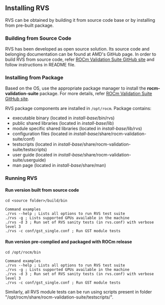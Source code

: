 
## Installing RVS

RVS can be obtained by building it from source code base or by installing from
pre-built package.

### Building from Source Code

RVS has been developed as open source solution. Its source code and belonging
documentation can be found at AMD's GitHub page.
In order to build RVS from source code, refer
[ROCm Validation Suite GitHub
site](https://github.com/ROCm/ROCmValidationSuite)
and follow instructions in README file.

### Installing from Package
Based on the OS, use the appropriate package manager to install the **rocm-validation-suite** package.
For more details, refer [ROCm Validation Suite GitHub site](https://github.com/ROCm/ROCmValidationSuite).

RVS package components are installed in `/opt/rocm`. Package contains:
- executable binary (located in _install-base_/bin/rvs)
- public shared libraries (located in _install-base_/lib)
- module specific shared libraries (located in _install-base_/lib/rvs)
- configuration files (located in _install-base_/share/rocm-validation-suite/conf)
- testscripts (located in _install-base_/share/rocm-validation-suite/testscripts)
- user guide (located in _install-base_/share/rocm-validation-suite/userguide)
- man page (located in _install-base_/share/man)

### Running RVS

#### Run version built from source code

    cd <source folder>/build/bin

    Command examples
    ./rvs --help ; Lists all options to run RVS test suite
    ./rvs -g ; Lists supported GPUs available in the machine
    ./rvs -d 3 ; Run set of RVS sanity tests (in rvs.conf) with verbose level 3
    ./rvs -c conf/gst_single.conf ; Run GST module tests

#### Run version pre-complied and packaged with ROCm release

    cd /opt/rocm/bin

    Command examples
    ./rvs --help ; Lists all options to run RVS test suite
    ./rvs -g ; Lists supported GPUs available in the machine
    ./rvs -d 3 ; Run set of RVS sanity tests (in rvs.conf) with verbose level 3
    ./rvs -c conf/gst_single.conf ; Run GST module tests

Similarly, all RVS module tests can be run using scripts present in folder "/opt/rocm/share/rocm-validation-suite/testscripts/".
